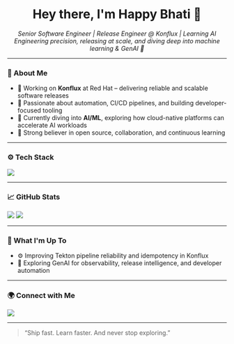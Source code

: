 <h1 align="center">Hey there, I'm Happy Bhati 👋</h1>
<p align="center">
  <em>Senior Software Engineer | Release Engineer @ Konflux | Learning AI</em><br>
  <em>Engineering precision, releasing at scale, and diving deep into machine learning & GenAI 🌱</em>
</p>

---

### 🔧 About Me

- 🎯 Working on **Konflux** at Red Hat – delivering reliable and scalable software releases
- 🚀 Passionate about automation, CI/CD pipelines, and building developer-focused tooling
- 🧠 Currently diving into **AI/ML**, exploring how cloud-native platforms can accelerate AI workloads
- 🤝 Strong believer in open source, collaboration, and continuous learning

---

### ⚙️ Tech Stack

<p align="left">
  <img src="https://skillicons.dev/icons?i=python,bash,git,github,docker,kubernetes,linux,openshift,azure,vscode" />
</p>

---

### 📈 GitHub Stats

<p align="left">
  <img src="https://github-readme-stats.vercel.app/api?username=happybhati&show_icons=true&theme=github_dark" />
  <img src="https://github-readme-streak-stats.herokuapp.com?user=happybhati&theme=github-dark&hide_border=true" />
</p>

---

### 🔭 What I'm Up To

- ⚙️ Improving Tekton pipeline reliability and idempotency in Konflux
- 🤖 Exploring GenAI for observability, release intelligence, and developer automation

---

### 🌍 Connect with Me

<a href="https://www.linkedin.com/in/happybhati/" target="_blank">
  <img src="https://img.shields.io/badge/LinkedIn-blue?style=for-the-badge&logo=linkedin" />
</a>

---

> “Ship fast. Learn faster. And never stop exploring.”

